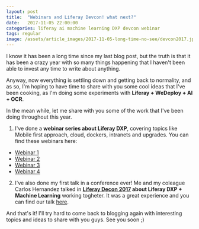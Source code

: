 ```yaml
---
layout: post
title:  "Webinars and Liferay Devcon! what next?"
date:   2017-11-05 22:00:00
categories: liferay ai machine learning DXP devcon webinar 
tags: regular
image: /assets/article_images/2017-11-05-long-time-no-see/devcon2017.jpg
---
```


I know it has been a long time since my last blog post, but the truth is that it has been a crazy year with so many things happening that I haven't been able to invest any time to write about anything.

Anyway, now everything is settling down and getting back to normality, and as so, I'm hoping to have time to share with you some cool ideas that I've been cooking, as I'm doing some experiments with **Liferay + WeDeploy + AI + OCR**.

In the mean while, let me share with you some of the work that I've been doing throughout this year.

1) I've done a **webinar series about Liferay DXP**, covering topics like Mobile first approach, cloud, dockers, intranets and upgrades. You can find these webinars here:
- [Webinar 1](https://www.liferay.com/events?marketingEventId=231606513)
- [Webinar 2](https://www.liferay.com/events?marketingEventId=231606515)
- [Webinar 3](https://www.liferay.com/events?marketingEventId=231606516)
- [Webinar 4](https://www.liferay.com/events?marketingEventId=231606534)

2) I've also done my first talk in a conference ever! Me and my coleague Carlos Hernandez talked in **[Liferay Decon 2017](https://www.liferay.com/web/events-devcon) about Liferay DXP + Machine Learning** working togheter. It was a great experience and you can find our talk [here](https://www.youtube.com/watch?v=dEncGotvTZk).

And that's it! I'll try hard to come back to blogging again with interesting topics and ideas to share with you guys. See you soon ;)

